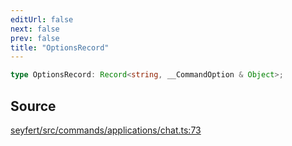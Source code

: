 ```yaml
---
editUrl: false
next: false
prev: false
title: "OptionsRecord"
---
```


```ts
type OptionsRecord: Record<string, __CommandOption & Object>;
```

## Source

[seyfert/src/commands/applications/chat.ts:73](https://github.com/potoland/potocuit/blob/e332d7a/src/commands/applications/chat.ts#L73)
